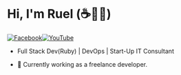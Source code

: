 # Hi, I'm Ruel (:coffee:👨‍💻)

[![Facebook](https://img.shields.io/badge/facebook-%231877F2.svg?&style=for-the-badge&logo=facebook&logoColor=white)](https://www.facebook.com/raketbizdev)[![YouTube](https://img.shields.io/badge/youtube-%23FF0000.svg?&style=for-the-badge&logo=youtube&logoColor=white)](https://youtube.com/theitshow)

- Full Stack Dev(Ruby) | DevOps | Start-Up IT Consultant

- :muscle: Currently working as a freelance developer.

